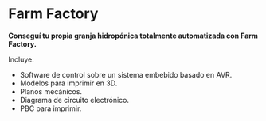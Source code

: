 # Farm Factory
**Conseguí tu propia granja hidropónica totalmente automatizada con Farm Factory.**

Incluye:
* Software de control sobre un sistema embebido basado en AVR.
* Modelos para imprimir en 3D.
* Planos mecánicos.
* Diagrama de circuito electrónico.
* PBC para imprimir.
